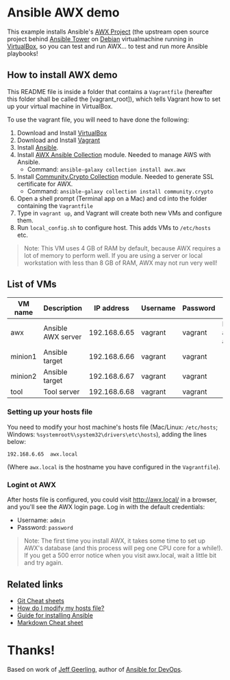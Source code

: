 # Ansible AWX demo

This example installs Ansible's [AWX Project](https://github.com/ansible/awx) (the upstream open source project behind [Ansible Tower](https://www.ansible.com/tower) on [Debian](http://www.debian.org) virtualmachine running in [VirtualBox](https://www.virtualbox.org/wiki/Downloads), so you can test and run AWX... to test and run more Ansible playbooks!

## How to install AWX demo

This README file is inside a folder that contains a `Vagrantfile` (hereafter this folder shall be called the [vagrant_root]), which tells Vagrant how to set up your virtual machine in VirtualBox.

To use the vagrant file, you will need to have done the following:

  1. Download and Install [VirtualBox](https://www.virtualbox.org/wiki/Downloads)
  1. Download and Install [Vagrant](https://www.vagrantup.com/downloads.html)
  1. Install [Ansible](https://www.ansible.com/). 
  1. Install [AWX Ansible Collection](https://github.com/ansible/awx/blob/devel/awx_collection/README.md) module. Needed to manage AWS with Ansible. 
     - Command: `ansible-galaxy collection install awx.awx`
  1. Install [Community.Crypto Collection](https://docs.ansible.com/ansible/latest/collections/community/crypto/) module. Needed to generate SSL certificate for AWX. 
     - Command: `ansible-galaxy collection install community.crypto`
  1. Open a shell prompt (Terminal app on a Mac) and cd into the folder containing the `Vagrantfile`
  1. Type in `vagrant up`, and Vagrant will create both new VMs and configure them.
  1. Run `local_config.sh` to configure host. This adds VMs to `/etc/hosts` etc.

> Note: This VM uses 4 GB of RAM by default, because AWX requires a lot of memory to perform well. If you are using a server or local workstation with less than 8 GB of RAM, AWX may not run very well!

## List of VMs

| VM name | Description        | IP address   | Username | Password | Note                             |
| ------- | ------------------ | ------------ | -------- | -------- | -------------------------------- |
| awx     | Ansible AWX server | 192.168.6.65 | vagrant  | vagrant  | Logs in automatically as vagrant |
| minion1 | Ansible target     | 192.168.6.66 | vagrant  | vagrant  | 
| minion2 | Ansible target     | 192.168.6.67 | vagrant  | vagrant  |
| tool    | Tool server        | 192.168.6.68 | vagrant  | vagrant  |


### Setting up your hosts file

You need to modify your host machine's hosts file (Mac/Linux: `/etc/hosts`; Windows: `%systemroot%\system32\drivers\etc\hosts`), adding the lines below:

    192.168.6.65  awx.local

(Where `awx.local` is the hostname you have configured in the `Vagrantfile`).

### Logint ot AWX

After hosts file is configured, you could visit http://awx.local/ in a browser, and you'll see the AWX login page. Log in with the default credentials:

  - Username: `admin`
  - Password: `password`

> Note: The first time you install AWX, it takes some time to set up AWX's database (and this process will peg one CPU core for a while!). If you get a 500 error notice when you visit awx.local, wait a little bit and try again.

## Related links

  - [Git Cheat sheets](https://training.github.com/downloads/github-git-cheat-sheet/)
  - [How do I modify my hosts file?](http://www.rackspace.com/knowledge_center/article/how-do-i-modify-my-hosts-file)
  - [Guide for installing Ansible](http://docs.ansible.com/ansible/latest/intro_installation.html)
  - [Markdown Cheat sheet](https://www.markdownguide.org/cheat-sheet/)

# Thanks!

Based on work of [Jeff Geerling](https://www.jeffgeerling.com/), author of [Ansible for DevOps](https://www.ansiblefordevops.com/).

